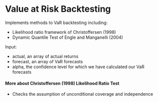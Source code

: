 # Value at Risk Backtesting

Implements methods to VaR backtesting including:

- Likelihood ratio framework of Christoffersen (1998)
- Dynamic Quantile Test of Engle and Manganelli (2004)

Input:
- actual, an array of actual returns
- forecast, an array of VaR forecasts
- alpha, the confidence level for which we have calculated our VaR forecasts

#### More about Christoffersen (1998) Likelihood Ratio Test
- Checks the assumption of unconditional coverage and independence